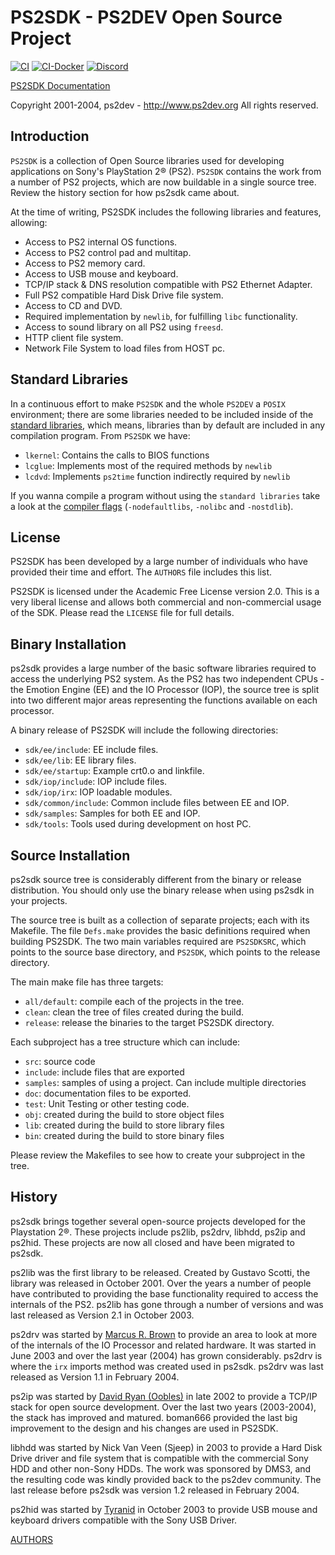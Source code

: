 # PS2SDK - PS2DEV Open Source Project

[![CI](https://github.com/ps2dev/ps2sdk/workflows/CI/badge.svg)](https://github.com/ps2dev/ps2sdk/actions?query=workflow%3ACI)
[![CI-Docker](https://github.com/ps2dev/ps2sdk/workflows/CI-Docker/badge.svg)](https://github.com/ps2dev/ps2sdk/actions?query=workflow%3ACI-Docker)
[![Discord](https://img.shields.io/discord/652861436992946216?style=flat&logo=Discord)](https://discord.gg/CVFUa9xh6B)

[PS2SDK Documentation](https://ps2dev.github.io/ps2sdk/)

Copyright 2001-2004, ps2dev - <http://www.ps2dev.org>
All rights reserved.

## Introduction

`PS2SDK` is a collection of Open Source libraries used for developing applications on Sony's PlayStation 2® (PS2). `PS2SDK` contains the work from a number of PS2 projects, which are now buildable in a single source tree. Review the history section for how ps2sdk came about.

At the time of writing, PS2SDK includes the following libraries and features, allowing:

-   Access to PS2 internal OS functions.
-   Access to PS2 control pad and multitap.
-   Access to PS2 memory card.
-   Access to USB mouse and keyboard.
-   TCP/IP stack & DNS resolution compatible with PS2 Ethernet Adapter.
-   Full PS2 compatible Hard Disk Drive file system.
-   Access to CD and DVD.
-   Required implementation by `newlib`, for fulfilling `libc` functionality.
-   Access to sound library on all PS2 using `freesd`.
-   HTTP client file system.
-   Network File System to load files from HOST pc.

## Standard Libraries

In a continuous effort to make `PS2SDK` and the whole `PS2DEV` a `POSIX` environment; there are some libraries needed to be included inside of the [standard libraries](https://gcc.gnu.org/onlinedocs/gcc/Standard-Libraries.html), which means, libraries than by default are included in any compilation program. From `PS2SDK` we have:

-   `lkernel`: Contains the calls to BIOS functions
-   `lcglue`: Implements most of the required methods by `newlib`
-   `lcdvd`: Implements `ps2time` function indirectly required by `newlib`

If you wanna compile a program without using the `standard libraries` take a look at the [compiler flags](https://gcc.gnu.org/onlinedocs/gcc/Link-Options.html) (`-nodefaultlibs`, `-nolibc` and `-nostdlib`).

## License

PS2SDK has been developed by a large number of individuals who have provided their time and effort. The `AUTHORS` file includes this list.

PS2SDK is licensed under the Academic Free License version 2.0. This is a very liberal license and allows both commercial and non-commercial usage of the SDK. Please read the `LICENSE` file for full details.

## Binary Installation

ps2sdk provides a large number of the basic software libraries required to access the underlying PS2 system. As the PS2 has two independent CPUs - the Emotion Engine (EE) and the IO Processor (IOP), the source tree is split into two different major areas representing the functions available on each processor.

A binary release of PS2SDK will include the following directories:

-   `sdk/ee/include`: EE include files.
-   `sdk/ee/lib`: EE library files.
-   `sdk/ee/startup`: Example crt0.o and linkfile.
-   `sdk/iop/include`: IOP include files.
-   `sdk/iop/irx`: IOP loadable modules.
-   `sdk/common/include`: Common include files between EE and IOP.
-   `sdk/samples`: Samples for both EE and IOP.
-   `sdk/tools`: Tools used during development on host PC.

## Source Installation

ps2sdk source tree is considerably different from the binary or release distribution. You should only use the binary release when using ps2sdk in your projects.

The source tree is built as a collection of separate projects; each with its Makefile. The file `Defs.make` provides the basic definitions required when building PS2SDK. The two main variables required are `PS2SDKSRC`, which points to the source base directory, and `PS2SDK`, which points to the release directory.

The main make file has three targets:

-   `all/default`: compile each of the projects in the tree.
-   `clean`: clean the tree of files created during the build.
-   `release`: release the binaries to the target PS2SDK directory.

Each subproject has a tree structure which can include:

-   `src`: source code
-   `include`: include files that are exported
-   `samples`: samples of using a project. Can include multiple directories
-   `doc`: documentation files to be exported.
-   `test`: Unit Testing or other testing code.
-   `obj`: created during the build to store object files
-   `lib`: created during the build to store library files
-   `bin`: created during the build to store binary files

Please review the Makefiles to see how to create your subproject in the tree.

## History

ps2sdk brings together several open-source projects developed for the Playstation 2®. These projects include ps2lib, ps2drv, libhdd, ps2ip and ps2hid. These projects are now all closed and have been migrated to ps2sdk.

ps2lib was the first library to be released. Created by Gustavo Scotti, the library was released in October 2001. Over the years a number of people have contributed to providing the base functionality required to access the internals of the PS2. ps2lib has gone through a number of versions and was last released as Version 2.1 in October 2003.

ps2drv was started by [Marcus R. Brown](https://github.com/marcusrbrown) to provide an area to look at more of the internals of the IO Processor and related hardware. It was started in June 2003 and over the last year (2004) has grown considerably. ps2drv is where the `irx` imports method was created used in ps2sdk. ps2drv was last released as Version 1.1 in February 2004.

ps2ip was started by [David Ryan (Oobles)](https://github.com/oobles) in late 2002 to provide a TCP/IP stack for open source development. Over the last two years (2003-2004), the stack has improved and matured. boman666 provided the last big improvement to the design and his changes are used in PS2SDK.

libhdd was started by Nick Van Veen (Sjeep) in 2003 to provide a Hard Disk Drive driver and file system that is compatible with the commercial Sony HDD and other non-Sony HDDs. The work was sponsored by DMS3, and the resulting code was kindly provided back to the ps2dev community. The last release before ps2sdk was version 1.2 released in February 2004.

ps2hid was started by [Tyranid](https://github.com/tyranid) in October 2003 to provide USB mouse and keyboard drivers compatible with the Sony USB Driver.

[AUTHORS](AUTHORS_2004.md)
